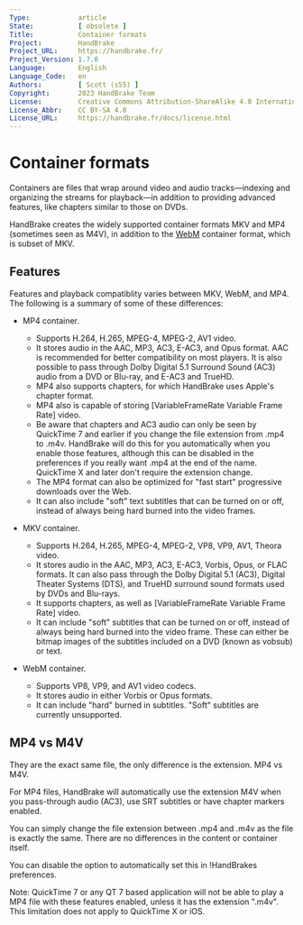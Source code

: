 ```yaml
---
Type:            article
State:           [ obsolete ]
Title:           Container formats
Project:         HandBrake
Project_URL:     https://handbrake.fr/
Project_Version: 1.7.0
Language:        English
Language_Code:   en
Authors:         [ Scott (s55) ]
Copyright:       2023 HandBrake Team
License:         Creative Commons Attribution-ShareAlike 4.0 International
License_Abbr:    CC BY-SA 4.0
License_URL:     https://handbrake.fr/docs/license.html
---
```


Container formats
=================

Containers are files that wrap around video and audio tracks—indexing and organizing the streams for playback—in addition to providing advanced features, like chapters similar to those on DVDs.

HandBrake creates the widely supported container formats MKV and MP4 (sometimes seen as M4V), in addition to the [WebM](https://www.webmproject.org/) container format, which is subset of MKV.

## Features 

Features and playback compatiblity varies between MKV, WebM, and MP4. The following is a summary of some of these differences:

- MP4 container.
  - Supports H.264, H.265, MPEG-4, MPEG-2, AV1 video.
  - It stores audio in the AAC, MP3, AC3, E-AC3, and Opus format. AAC is recommended for better compatibility on most players. It is also possible to pass through Dolby Digital 5.1 Surround Sound (AC3) audio from a DVD or Blu-ray, and E-AC3 and TrueHD.
  - MP4 also supports chapters, for which HandBrake uses Apple's chapter format. 
  - MP4 also is capable of storing [VariableFrameRate Variable Frame Rate] video. 
  - Be aware that chapters and AC3 audio can only be seen by QuickTime 7 and earlier if you change the file extension from .mp4 to .m4v. HandBrake will do this for you automatically when you enable those features, although this can be disabled in the preferences if you really want .mp4 at the end of the name. QuickTime X and later don't require the extension change.
  - The MP4 format can also be optimized for "fast start" progressive downloads over the Web.
  - It can also include "soft" text subtitles that can be turned on or off, instead of always being hard burned into the video frames.
   
- MKV container.
  - Supports H.264, H.265, MPEG-4, MPEG-2, VP8, VP9, AV1, Theora video.
  - It stores audio in the AAC, MP3, AC3, E-AC3, Vorbis, Opus, or FLAC formats. It can also pass through the Dolby Digital 5.1 (AC3), Digital Theater Systems (DTS), and TrueHD surround sound formats used by DVDs and Blu-rays.
  - It supports chapters, as well as [VariableFrameRate Variable Frame Rate] video. 
  - It can include "soft" subtitles that can be turned on or off, instead of always being hard burned into the video frame. These can either be bitmap images of the subtitles included on a DVD (known as vobsub) or text.

- WebM container.
  - Supports VP8, VP9, and AV1 video codecs.
  - It stores audio in either Vorbis or Opus formats.
  - It can include "hard" burned in subtitles. "Soft" subtitles are currently unsupported.

## MP4 vs M4V

They are the exact same file, the only difference is the extension. MP4 vs M4V.

For MP4 files, HandBrake will automatically use the extension M4V when you pass-through audio (AC3), use SRT subtitles or have chapter markers enabled.

You can simply change the file extension between .mp4 and .m4v as the file is exactly the same. There are no differences in the content or container itself.

You can disable the option to automatically set this in !HandBrakes preferences.

Note: QuickTime 7 or any QT 7 based application will not be able to play a MP4 file with these features enabled, unless it has the extension ".m4v". This limitation does not apply to QuickTime X or iOS.
